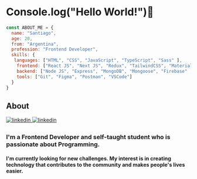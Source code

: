 # Console.log("Hello World!")👋
```javascript
const ABOUT_ME = {
  name: "Santiago",
  age: 20,
  from: "Argentina",
  profession: "Frontend Developer",
  skills: {
   languages: ["HTML", "CSS", "JavaScript", "TypeScript", "Sass" ],
    frontend: ["React JS", "Next JS", "Redux", "TailwindCSS", "MaterialUI", "Bootstrap", "ChakraUI", "Framer Motion"],
    backend: ["Node JS", "Express", "MongoDB", "Mongoose", "Firebase" , "tRPC", "Prisma"],
    tools: ["Git", "Figma", "Postman", "VSCode"]
  }
}
```
## About
<div align="left">
<a href="https://www.linkedin.com/in/santiagopacinidev" target="_blank">
<img src=https://img.shields.io/badge/linkedin-%231E77B5.svg?&style=for-the-badge&logo=linkedin&logoColor=white alt=linkedin style="margin-bottom: 5px;" />
</a>  
  <a href="https://santiagopacini.vercel.app" target="_blank">
<img src=https://img.shields.io/badge/portfolio-000?style=for-the-badge&logo=ko-fi&logoColor=white alt=linkedin style="margin-bottom: 5px;" />
</a>  
</div> 

### I'm a Frontend Developer and self-taught student who is passionate about Programming.
#### I'm currently looking for new challenges. My interest is in creating technology that contributes to the community and makes people's lives easier.
